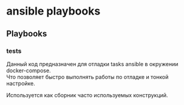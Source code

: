 # ansible playbooks

## Playbooks
### tests

Данный код предназначен для отладки tasks ansible в окружении docker-compose. <br>
Что позволяет быстро выполнять работы по отладке и тонкой настройке.

Используется как сборник часто используемых конструкций.